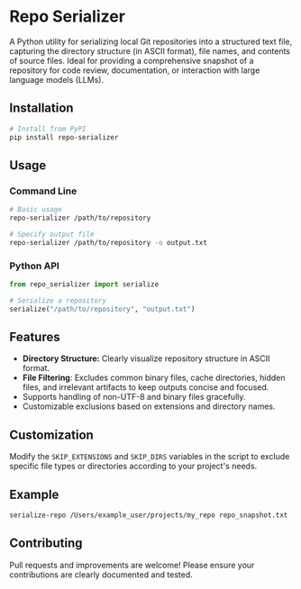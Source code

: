 # Repo Serializer

A Python utility for serializing local Git repositories into a structured text file, capturing the directory structure (in ASCII format), file names, and contents of source files. Ideal for providing a comprehensive snapshot of a repository for code review, documentation, or interaction with large language models (LLMs).

## Installation

```bash
# Install from PyPI
pip install repo-serializer
```

## Usage

### Command Line

```bash
# Basic usage
repo-serializer /path/to/repository

# Specify output file
repo-serializer /path/to/repository -o output.txt
```

### Python API

```python
from repo_serializer import serialize

# Serialize a repository
serialize("/path/to/repository", "output.txt")
```

## Features

- **Directory Structure:** Clearly visualize repository structure in ASCII format.
- **File Filtering**: Excludes common binary files, cache directories, hidden files, and irrelevant artifacts to keep outputs concise and focused.
- Supports handling of non-UTF-8 and binary files gracefully.
- Customizable exclusions based on extensions and directory names.

## Customization

Modify the `SKIP_EXTENSIONS` and `SKIP_DIRS` variables in the script to exclude specific file types or directories according to your project's needs.

## Example

```bash
serialize-repo /Users/example_user/projects/my_repo repo_snapshot.txt
```

## Contributing

Pull requests and improvements are welcome! Please ensure your contributions are clearly documented and tested.